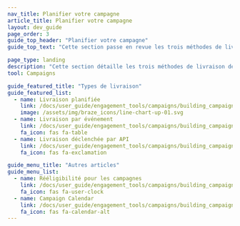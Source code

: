 ```yaml
---
nav_title: Planifier votre campagne
article_title: Planifier votre campagne
layout: dev_guide
page_order: 3
guide_top_header: "Planifier votre campagne"
guide_top_text: "Cette section passe en revue les trois méthodes de livraison différentes proposées par Braze (livraison planifiée, livraison par événement et livraison déclenchée par API) ainsi que la manière de les configurer et de les utiliser. En plus de ces articles, nous vous recommandons également de consulter notre Cours d’apprentissage de Braze pour <a href='https://learning.braze.com/campaign-setup-delivery-targeting-conversions'>Configurer une campagne</a>.<br><br>Choisir la manière dont votre campagne est livrée est essentiel pour développer une campagne efficace. Heureusement, grâce à Braze, vous avez un contrôle précis sur le moment et la manière dont vos campagnes sont envoyées. <br><br>Chaque marketeur averti sait que le timing est essentiel, c’est pourquoi Braze propose plusieurs options de planification qui vous permettront d’atteindre les utilisateurs exactement au bon moment. Cependant, une grande flexibilité peut entraîner une incertitude sur le type de planification qui correspond le mieux aux objectifs de votre campagne. Pour vous aider à tirer le meilleur parti de la plate-forme de Braze, nous avons sélectionné ces articles pratiques qui passent en revue vos options de planification, les bonnes pratiques et des cas d’utilisation."

page_type: landing
description: "Cette section détaille les trois méthodes de livraison de campagne différentes (livraison planifiée, livraison par événement et livraison déclenchée par API) ainsi que la manière de les configurer et de les utiliser."
tool: Campaigns

guide_featured_title: "Types de livraison"
guide_featured_list:
  - name: Livraison planifiée
    link: /docs/user_guide/engagement_tools/campaigns/building_campaigns/delivery_types/scheduled_delivery/
    image: /assets/img/braze_icons/line-chart-up-01.svg
  - name: Livraison par événement
    link: /docs/user_guide/engagement_tools/campaigns/building_campaigns/delivery_types/triggered_delivery/
    fa_icon: fas fa-table
  - name: Livraison déclenchée par API
    link: /docs/user_guide/engagement_tools/campaigns/building_campaigns/delivery_types/api_triggered_delivery/
    fa_icon: fas fa-exclamation

guide_menu_title: "Autres articles"
guide_menu_list:
  - name: Rééligibilité pour les campagnes
    link: /docs/user_guide/engagement_tools/campaigns/building_campaigns/delivery_types/reeligibility/
    fa_icon: fas fa-user-clock
  - name: Campaign Calendar
    link: /docs/user_guide/engagement_tools/campaigns/building_campaigns/delivery_types/campaign_calendar/
    fa_icon: fas fa-calendar-alt
---
```



